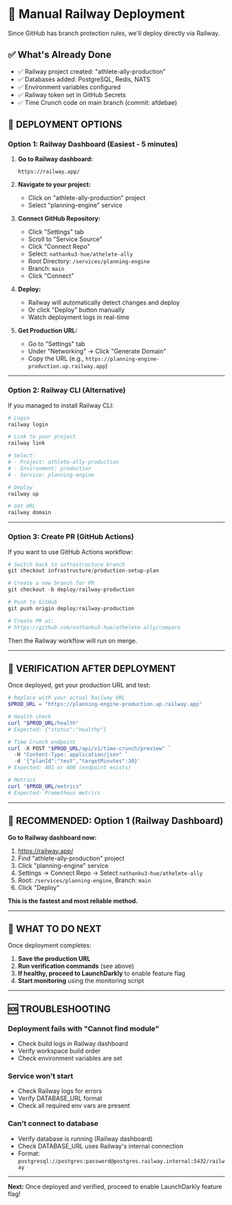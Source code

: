 # 🚀 Manual Railway Deployment

Since GitHub has branch protection rules, we'll deploy directly via Railway.

## ✅ What's Already Done

- ✅ Railway project created: "athlete-ally-production"
- ✅ Databases added: PostgreSQL, Redis, NATS
- ✅ Environment variables configured
- ✅ Railway token set in GitHub Secrets
- ✅ Time Crunch code on main branch (commit: afdebae)

## 🎯 DEPLOYMENT OPTIONS

### Option 1: Railway Dashboard (Easiest - 5 minutes)

1. **Go to Railway dashboard:**
   ```
   https://railway.app/
   ```

2. **Navigate to your project:**
   - Click on "athlete-ally-production" project
   - Select "planning-engine" service

3. **Connect GitHub Repository:**
   - Click "Settings" tab
   - Scroll to "Service Source"
   - Click "Connect Repo"
   - Select: `nathanku3-hue/athelete-ally`
   - Root Directory: `/services/planning-engine`
   - Branch: `main`
   - Click "Connect"

4. **Deploy:**
   - Railway will automatically detect changes and deploy
   - Or click "Deploy" button manually
   - Watch deployment logs in real-time

5. **Get Production URL:**
   - Go to "Settings" tab
   - Under "Networking" → Click "Generate Domain"
   - Copy the URL (e.g., `https://planning-engine-production.up.railway.app`)

---

### Option 2: Railway CLI (Alternative)

If you managed to install Railway CLI:

```powershell
# Login
railway login

# Link to your project
railway link

# Select:
# - Project: athlete-ally-production
# - Environment: production
# - Service: planning-engine

# Deploy
railway up

# Get URL
railway domain
```

---

### Option 3: Create PR (GitHub Actions)

If you want to use GitHub Actions workflow:

```powershell
# Switch back to infrastructure branch
git checkout infrastructure/production-setup-plan

# Create a new branch for PR
git checkout -b deploy/railway-production

# Push to GitHub
git push origin deploy/railway-production

# Create PR at:
# https://github.com/nathanku3-hue/athelete-ally/compare
```

Then the Railway workflow will run on merge.

---

## 🏥 VERIFICATION AFTER DEPLOYMENT

Once deployed, get your production URL and test:

```powershell
# Replace with your actual Railway URL
$PROD_URL = "https://planning-engine-production.up.railway.app"

# Health check
curl "$PROD_URL/health"
# Expected: {"status":"healthy"}

# Time Crunch endpoint
curl -X POST "$PROD_URL/api/v1/time-crunch/preview" `
  -H "Content-Type: application/json" `
  -d '{"planId":"test","targetMinutes":30}'
# Expected: 401 or 400 (endpoint exists)

# Metrics
curl "$PROD_URL/metrics"
# Expected: Prometheus metrics
```

---

## 🎯 RECOMMENDED: Option 1 (Railway Dashboard)

**Go to Railway dashboard now:**
1. https://railway.app/
2. Find "athlete-ally-production" project
3. Click "planning-engine" service
4. Settings → Connect Repo → Select `nathanku3-hue/athelete-ally`
5. Root: `/services/planning-engine`, Branch: `main`
6. Click "Deploy"

**This is the fastest and most reliable method.**

---

## 📝 WHAT TO DO NEXT

Once deployment completes:

1. **Save the production URL**
2. **Run verification commands** (see above)
3. **If healthy, proceed to LaunchDarkly** to enable feature flag
4. **Start monitoring** using the monitoring script

---

## 🆘 TROUBLESHOOTING

### Deployment fails with "Cannot find module"
- Check build logs in Railway dashboard
- Verify workspace build order
- Check environment variables are set

### Service won't start
- Check Railway logs for errors
- Verify DATABASE_URL format
- Check all required env vars are present

### Can't connect to database
- Verify database is running (Railway dashboard)
- Check DATABASE_URL uses Railway's internal connection
- Format: `postgresql://postgres:password@postgres.railway.internal:5432/railway`

---

**Next:** Once deployed and verified, proceed to enable LaunchDarkly feature flag!
